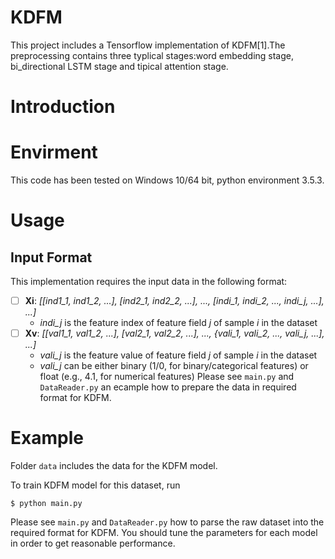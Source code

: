 # KDFM

This project includes a Tensorflow implementation of KDFM[1].The preprocessing contains three typlical stages:word embedding stage, bi_directional LSTM stage and tipical attention stage.

# Introduction

# Envirment

This code has been tested on Windows 10/64 bit, python environment 3.5.3.

# Usage
## Input Format
This implementation requires the input data in the following format:
- [ ] **Xi**: *[[ind1_1, ind1_2, ...], [ind2_1, ind2_2, ...], ..., [indi_1, indi_2, ..., indi_j, ...], ...]*
    - *indi_j* is the feature index of feature field *j* of sample *i* in the dataset
- [ ] **Xv**: *[[val1_1, val1_2, ...], [val2_1, val2_2, ...], ..., {vali_1, vali_2, ..., vali_j, ...], ...]*
    - *vali_j* is the feature value of feature field *j* of sample *i* in the dataset
    - *vali_j* can be either binary (1/0, for binary/categorical features) or float (e.g., 4.1, for numerical features)
Please see `main.py` and `DataReader.py` an ecample how to prepare the data in required format for KDFM.
# Example
Folder `data` includes the data for the KDFM model.

To train KDFM model for this dataset, run

```
$ python main.py
```
Please see `main.py` and `DataReader.py` how to parse the raw dataset into the required format for KDFM.
You should tune the parameters for each model in order to get reasonable performance.

